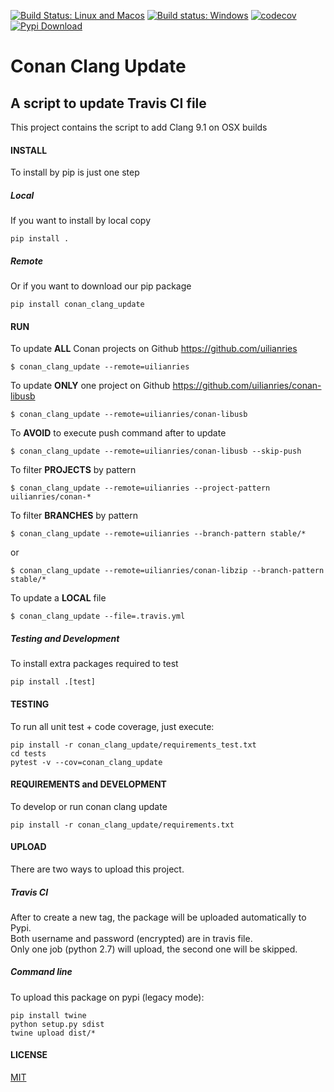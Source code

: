 [![Build Status: Linux and Macos](https://travis-ci.org/uilianries/conan-clang-update.svg?branch=master)](https://travis-ci.org/uilianries/conan-clang-update)
[![Build status: Windows](https://ci.appveyor.com/api/projects/status/github/uilianries/conan-clang-update?svg=true)](https://ci.appveyor.com/project/uilianries/conan-clang-update)
[![codecov](https://codecov.io/gh/uilianries/conan-clang-update/branch/master/graph/badge.svg)](https://codecov.io/gh/uilianries/conan-clang-update)
[![Pypi Download](https://img.shields.io/badge/download-pypi-blue.svg)](https://pypi.python.org/pypi/conan-clang-update)

# Conan Clang Update

## A script to update Travis CI file

This project contains the script to add Clang 9.1 on OSX builds

#### INSTALL
To install by pip is just one step

##### Local
If you want to install by local copy

    pip install .

##### Remote
Or if you want to download our pip package

    pip install conan_clang_update

#### RUN
To update **ALL** Conan projects on Github https://github.com/uilianries

    $ conan_clang_update --remote=uilianries

To update **ONLY** one project on Github https://github.com/uilianries/conan-libusb

    $ conan_clang_update --remote=uilianries/conan-libusb

To **AVOID** to execute push command after to update

    $ conan_clang_update --remote=uilianries/conan-libusb --skip-push

To filter **PROJECTS** by pattern

    $ conan_clang_update --remote=uilianries --project-pattern uilianries/conan-*

To filter **BRANCHES** by pattern

    $ conan_clang_update --remote=uilianries --branch-pattern stable/*

or

    $ conan_clang_update --remote=uilianries/conan-libzip --branch-pattern stable/*

To update a **LOCAL** file

    $ conan_clang_update --file=.travis.yml


##### Testing and Development
To install extra packages required to test

    pip install .[test]


#### TESTING
To run all unit test + code coverage, just execute:

    pip install -r conan_clang_update/requirements_test.txt
    cd tests
    pytest -v --cov=conan_clang_update


#### REQUIREMENTS and DEVELOPMENT
To develop or run conan clang update

    pip install -r conan_clang_update/requirements.txt


#### UPLOAD
There are two ways to upload this project.

##### Travis CI
After to create a new tag, the package will be uploaded automatically to Pypi.  
Both username and password (encrypted) are in travis file.  
Only one job (python 2.7) will upload, the second one will be skipped.


##### Command line
To upload this package on pypi (legacy mode):

    pip install twine
    python setup.py sdist
    twine upload dist/*


#### LICENSE
[MIT](LICENSE.md)
